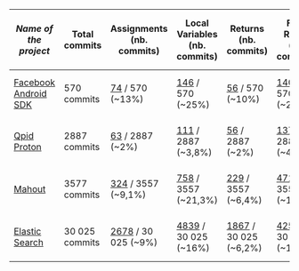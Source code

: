 | *Name of the project*                                                    | Total commits | Assignments (nb. commits) | Local Variables (nb. commits) | Returns (nb. commits) | Field Reads (nb. commits) | Error while using Diff (files) | Commits with error(s)
|--------------------------------------------------------------------------|---------------|---------------------------|-------------------------------|-----------------------|---------------------------|--------------------------------|---------|
| [Facebook Android SDK](https://github.com/facebook/facebook-android-sdk) | 570 commits | [74](https://github.com/VaubanParty/BugfixTracker/tree/master/results/bugfixRepoSamples/facebook-android-sdk/facebook-android-sdk_assignments.txt) / 570 (~13%)                   | [146](https://github.com/VaubanParty/BugfixTracker/blob/master/results/bugfixRepoSamples/facebook-android-sdk/facebook-android-sdk_localvar.txt) / 570 (~25%)               | [56](https://github.com/VaubanParty/BugfixTracker/blob/master/results/bugfixRepoSamples/facebook-android-sdk/facebook-android-sdk_return.txt) / 570 (~10%)                  | [140](https://github.com/VaubanParty/BugfixTracker/blob/master/results/bugfixRepoSamples/facebook-android-sdk/facebook-android-sdk_fieldread.txt) / 570 (~24,5%)          | 234 files not treated | 164 commits |
| [Qpid Proton](https://github.com/apache/qpid-proton)                     | 2887 commits | [63](https://github.com/VaubanParty/BugfixTracker/blob/master/results/bugfixRepoSamples/qpid-proton/qpid-proton_assignments.txt) / 2887 (~2%)                       | [111](https://github.com/VaubanParty/BugfixTracker/blob/master/results/bugfixRepoSamples/qpid-proton/qpid-proton_localvar.txt) / 2887 (~3,8%)                          | [56](https://github.com/VaubanParty/BugfixTracker/blob/master/results/bugfixRepoSamples/qpid-proton/qpid-proton_return.txt) / 2887 (~2%)              | [137](https://github.com/VaubanParty/BugfixTracker/blob/master/results/bugfixRepoSamples/qpid-proton/qpid-proton_fieldread.txt) / 2887 (~4,7%)                       | 18 files not treated | / |
| [Mahout](https://github.com/apache/mahout)  | 3577 commits | [324](https://github.com/VaubanParty/BugfixTracker/blob/master/results/bugfixRepoSamples/mahout/assignments.txt) / 3557 (~9,1%)                      | [758](https://github.com/VaubanParty/BugfixTracker/blob/master/results/bugfixRepoSamples/mahout/localvar.txt) / 3557 (~21,3%)                     | [229](https://github.com/VaubanParty/BugfixTracker/blob/master/results/bugfixRepoSamples/mahout/return.txt) / 3557  (~6,4%)               | [471](https://github.com/VaubanParty/BugfixTracker/blob/master/results/bugfixRepoSamples/mahout/fieldread.txt) / 3557  (~13,2%)                   | 877 files not treated   | / |
| [Elastic Search](https://github.com/elastic/elasticsearch) | 30 025 commits | [2678](https://github.com/VaubanParty/BugfixTracker/blob/master/results/bugfixRepoSamples/elasticsearch/assignments.txt) / 30 025 (~9%) | [4839](https://github.com/VaubanParty/BugfixTracker/blob/master/results/bugfixRepoSamples/elasticsearch/localvar.txt) / 30 025 (~16%) | [1867](https://github.com/VaubanParty/BugfixTracker/blob/master/results/bugfixRepoSamples/elasticsearch/return.txt) / 30 025 (~6,2%) | [4253](https://github.com/VaubanParty/BugfixTracker/blob/master/results/bugfixRepoSamples/elasticsearch/fieldread.txt) / 30 025 (~14%) | 9518 files not treated | / |
